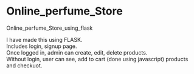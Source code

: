 # Online_perfume_Store
 Online_perfume_Store_using_flask

I have made this using FLASK. <br>
Includes login, signup page. <br>
Once logged in, admin can create, edit, delete products. <br>
Without login, user can see, add to cart (done using javascript) products and checkuot.
